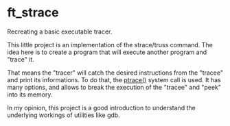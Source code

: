 # ft_strace
Recreating a basic executable tracer.

This little project is an implementation of the strace/truss command.
The idea here is to create a program that will execute another program and "trace" it.

That means the "tracer" will catch the desired instructions from the "tracee" and print its informations.
To do that, the [ptrace()](http://man7.org/linux/man-pages/man2/ptrace.2.html) system call is used.
It has many options, and allows to break the execution of the "tracee" and "peek" into its memory.

In my opinion, this project is a good introduction to understand the underlying workings of utilities like gdb.
